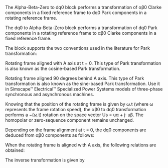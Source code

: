 The Alpha-Beta-Zero to dq0 block performs a transformation of αβ0 Clarke components in a fixed reference frame to dq0 Park components in a rotating reference frame.

The dq0 to Alpha-Beta-Zero block performs a transformation of dq0 Park components in a rotating reference frame to αβ0 Clarke components in a fixed reference frame.



The block supports the two conventions used in the literature for Park transformation:

Rotating frame aligned with A axis at t = 0. This type of Park transformation is also known as the cosine-based Park transformation.

Rotating frame aligned 90 degrees behind A axis. This type of Park transformation is also known as the sine-based Park transformation. Use it in Simscape™ Electrical™ Specialized Power Systems models of three-phase synchronous and asynchronous machines.

Knowing that the position of the rotating frame is given by ω.t (where ω represents the frame rotation speed), the αβ0 to dq0 transformation performs a −(ω.t) rotation on the space vector Us = uα + j· uβ. The homopolar or zero-sequence component remains unchanged.

Depending on the frame alignment at t = 0, the dq0 components are deduced from αβ0 components as follows:

When the rotating frame is aligned with A axis, the following relations are obtained:

The inverse transformation is given by
